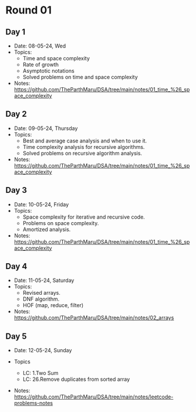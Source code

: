 # Round 01

## Day 1

- Date: 08-05-24, Wed
- Topics:
  - Time and space complexity
  - Rate of growth
  - Asymptotic notations
  - Solved problems on time and space complexity
- Notes: <https://github.com/TheParthMaru/DSA/tree/main/notes/01_time_%26_space_complexity>

## Day 2

- Date: 09-05-24, Thursday
- Topics:
  - Best and average case analysis and when to use it.
  - Time complexity analysis for recursive algorithms.
  - Solved problems on recursive algorithm analysis.
- Notes: <https://github.com/TheParthMaru/DSA/tree/main/notes/01_time_%26_space_complexity>

## Day 3

- Date: 10-05-24, Friday
- Topics:
  - Space complexity for iterative and recursive code.
  - Problems on space complexity.
  - Amortized analysis.
- Notes: <https://github.com/TheParthMaru/DSA/tree/main/notes/01_time_%26_space_complexity>

## Day 4

- Date: 11-05-24, Saturday
- Topics:
  - Revised arrays.
  - DNF algorithm.
  - HOF (map, reduce, filter)
- Notes: <https://github.com/TheParthMaru/DSA/tree/main/notes/02_arrays>

## Day 5

- Date: 12-05-24, Sunday

- Topics
  - LC: 1.Two Sum
  - LC: 26.Remove duplicates from sorted array
- Notes: <https://github.com/TheParthMaru/DSA/tree/main/notes/leetcode-problems-notes>
